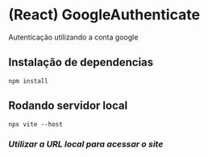 # (React) GoogleAuthenticate
Autenticação utilizando a conta google



## Instalação de dependencias
```
npm install
```

## Rodando servidor local
```
npx vite --host
```

### ***Utilizar a URL local para acessar o site***
